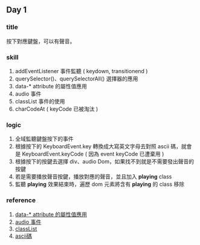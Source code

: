 ## Day 1

### title 
按下對應鍵盤，可以有聲音。

### skill
1. addEventListener 事件監聽 ( keydown, transitionend )
2. querySelector()、querySelectorAll() 選擇器的應用
3. data-* attribute 的屬性值應用
4. audio 事件
5. classList 事件的使用
6. charCodeAt ( keyCode 已被淘汰 )

### logic 
1. 全域監聽鍵盤按下的事件
2. 根據按下的 KeyboardEvent.key 轉換成大寫英文字母去對照 ascii 碼，就會是 KeyboardEvent.keyCode ( 因為 event keyCode 已遭棄用 )
3. 根據按下的按鍵去選擇 div、audio Dom，如果找不到就是不需要發出聲音的按鍵
4. 若是需要播放聲音按鍵，播放對應的聲音，並且加入 **playing** class
5. 監聽 **playing** 效果結束時，遍歷 dom 元素將含有 **playing** 的 class 移除

### reference
1. [data-* attribute 的屬性值應用](https://pjchender.dev/html/html-data-attribute/)
2. [audio 事件](http://www.eion.com.tw/Blogger/?Pid=1038)
3. [classList](https://teagan-hsu.coderbridge.io/2020/12/29/how-to-set-css-styles-using-javascript/)
4. [ascii碼](http://kevin.hwai.edu.tw/~kevin/material/JAVA/Sample2016/ASCII.htm)
